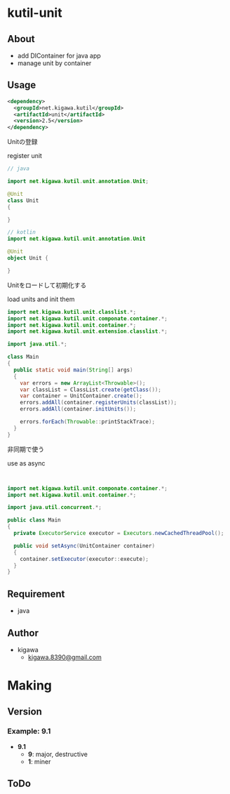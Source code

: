 # kutil-unit

## About

* add DIContainer for java app
* manage unit by container

## Usage

```pom.xml
<dependency>
  <groupId>net.kigawa.kutil</groupId>
  <artifactId>unit</artifactId>
  <version>2.5</version>
</dependency>
```

Unitの登録

register unit

```java
// java

import net.kigawa.kutil.unit.annotation.Unit;

@Unit
class Unit
{

}
```

```kotlin
// kotlin
import net.kigawa.kutil.unit.annotation.Unit

@Unit
object Unit {

}
```

Unitをロードして初期化する

load units and init them

```java
import net.kigawa.kutil.unit.classlist.*;
import net.kigawa.kutil.unit.componate.container.*;
import net.kigawa.kutil.unit.container.*;
import net.kigawa.kutil.unit.extension.classlist.*;

import java.util.*;

class Main
{
  public static void main(String[] args)
  {
    var errors = new ArrayList<Throwable>();
    var classList = ClassList.create(getClass());
    var container = UnitContainer.create();
    errors.addAll(container.registerUnits(classList));
    errors.addAll(container.initUnits());

    errors.forEach(Throwable::printStackTrace);
  }
}
```

非同期で使う

use as async

```java


import net.kigawa.kutil.unit.componate.container.*;
import net.kigawa.kutil.unit.container.*;

import java.util.concurrent.*;

public class Main
{
  private ExecutorService executor = Executors.newCachedThreadPool();

  public void setAsync(UnitContainer container)
  {
    container.setExecutor(executor::execute);
  }
}

```

## Requirement

* java

## Author

* kigawa
    * kigawa.8390@gmail.com

# Making

## Version

### Example: 9.1

* **9.1**
    * **9**: major, destructive
    * **1**: miner

## ToDo

